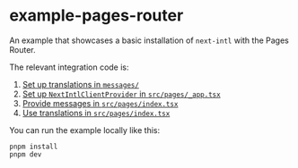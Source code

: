 # example-pages-router

An example that showcases a basic installation of `next-intl` with the Pages Router.

The relevant integration code is:

1. [Set up translations in `messages/`](./messages/en.json)
2. [Set up `NextIntlClientProvider` in `src/pages/_app.tsx`](./src/pages/_app.tsx#L6)
3. [Provide messages in `src/pages/index.tsx`](./src/pages/index.tsx#L20)
4. [Use translations in `src/pages/index.tsx`](./src/pages/index.tsx#L7)

You can run the example locally like this:

```
pnpm install
pnpm dev
```
